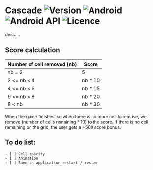 # Cascade  ![Version](https://img.shields.io/badge/Code_version-dev-red.svg) ![Android](https://img.shields.io/badge/Android_version-5.0+-green.svg) ![Android API](https://img.shields.io/badge/Android_API-21+-green.svg) ![Licence](https://img.shields.io/badge/License-GNU_GPL_3.0-blue.svg)

desc....

## Score calculation

| Number of cell removed (nb) | Score   |
|-----------------------------|---------|
| nb = 2                      | 5       |
| 2 <= nb < 4                 | nb * 10 |
| 4 <= nb < 6                 | nb * 15 |
| 6 <= nb < 8                 | nb * 20 |
| 8 < nb                      | nb * 30 |

When the game finishes, so when there is no more cell to remove, we remove (number of cells remaining * 10) to the score.
If there is no cell remaining on the grid, the user gets a +500 score bonus.

## To do list:

```
- [ ] Cell opacity
- [ ] Animation
- [ ] Save on application restart / resize
```